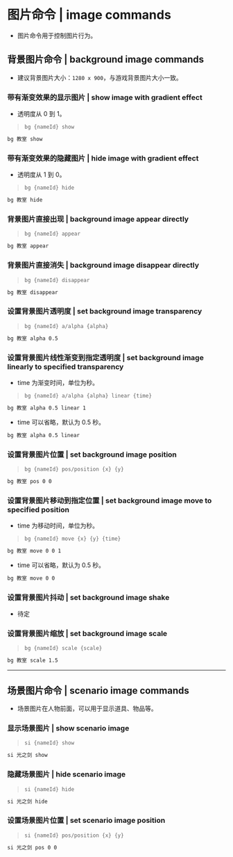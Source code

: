 # 图片命令 | image commands

- 图片命令用于控制图片行为。

## 背景图片命令 | background image commands

- 建议背景图片大小：`1280 x 900`，与游戏背景图片大小一致。

### 带有渐变效果的显示图片 | show image with gradient effect

- 透明度从 0 到 1。

> `bg {nameId} show`

```txt
bg 教室 show
```

### 带有渐变效果的隐藏图片 | hide image with gradient effect

- 透明度从 1 到 0。

> `bg {nameId} hide`

```txt
bg 教室 hide
```

### 背景图片直接出现 | background image appear directly

> `bg {nameId} appear`

```txt
bg 教室 appear
```

### 背景图片直接消失 | background image disappear directly

> `bg {nameId} disappear`

```txt
bg 教室 disappear
```

### 设置背景图片透明度 | set background image transparency

> `bg {nameId} a/alpha {alpha}`

```txt
bg 教室 alpha 0.5
```

### 设置背景图片线性渐变到指定透明度 | set background image linearly to specified transparency

- time 为渐变时间，单位为秒。

> `bg {nameId} a/alpha {alpha} linear {time}`

```txt
bg 教室 alpha 0.5 linear 1
```

- time 可以省略，默认为 0.5 秒。

```txt
bg 教室 alpha 0.5 linear
```

### 设置背景图片位置 | set background image position

> `bg {nameId} pos/position {x} {y}`

```txt
bg 教室 pos 0 0
```

### 设置背景图片移动到指定位置 | set background image move to specified position

- time 为移动时间，单位为秒。

> `bg {nameId} move {x} {y} {time}`

```txt
bg 教室 move 0 0 1
```

- time 可以省略，默认为 0.5 秒。

```txt
bg 教室 move 0 0
```

### 设置背景图片抖动 | set background image shake

- 待定

### 设置背景图片缩放 | set background image scale

> `bg {nameId} scale {scale}`

```txt
bg 教室 scale 1.5
```

---

## 场景图片命令 | scenario image commands

- 场景图片在人物前面，可以用于显示道具、物品等。

### 显示场景图片 | show scenario image

> `si {nameId} show`

```txt
si 光之剑 show
```

### 隐藏场景图片 | hide scenario image

> `si {nameId} hide`

```txt
si 光之剑 hide
```

### 设置场景图片位置 | set scenario image position

> `si {nameId} pos/position {x} {y}`

```txt
si 光之剑 pos 0 0
```
